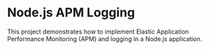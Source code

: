 # Node.js APM Logging

This project demonstrates how to implement Elastic Application Performance Monitoring (APM) and logging in a Node.js application.